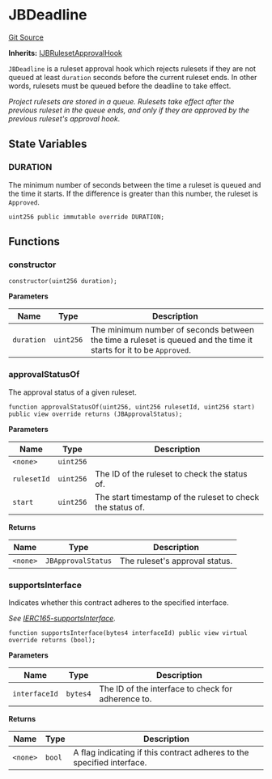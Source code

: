 # JBDeadline
[Git Source](https://github.com/Bananapus/nana-core/blob/2998dca2fbd2658e2c8791d6dc8348147d69e28e/src/JBDeadline.sol)

**Inherits:**
[IJBRulesetApprovalHook](/src/interfaces/IJBRulesetApprovalHook.sol/interface.IJBRulesetApprovalHook.md)

`JBDeadline` is a ruleset approval hook which rejects rulesets if they are not queued at least `duration`
seconds before the current ruleset ends. In other words, rulesets must be queued before the deadline to take effect.

*Project rulesets are stored in a queue. Rulesets take effect after the previous ruleset in the queue ends, and
only if they are approved by the previous ruleset's approval hook.*


## State Variables
### DURATION
The minimum number of seconds between the time a ruleset is queued and the time it starts. If the
difference is greater than this number, the ruleset is `Approved`.


```solidity
uint256 public immutable override DURATION;
```


## Functions
### constructor


```solidity
constructor(uint256 duration);
```
**Parameters**

|Name|Type|Description|
|----|----|-----------|
|`duration`|`uint256`|The minimum number of seconds between the time a ruleset is queued and the time it starts for it to be `Approved`.|


### approvalStatusOf

The approval status of a given ruleset.


```solidity
function approvalStatusOf(uint256, uint256 rulesetId, uint256 start) public view override returns (JBApprovalStatus);
```
**Parameters**

|Name|Type|Description|
|----|----|-----------|
|`<none>`|`uint256`||
|`rulesetId`|`uint256`|The ID of the ruleset to check the status of.|
|`start`|`uint256`|The start timestamp of the ruleset to check the status of.|

**Returns**

|Name|Type|Description|
|----|----|-----------|
|`<none>`|`JBApprovalStatus`|The ruleset's approval status.|


### supportsInterface

Indicates whether this contract adheres to the specified interface.

*See [IERC165-supportsInterface](/lib/forge-std/src/mocks/MockERC721.sol/contract.MockERC721.md#supportsinterface).*


```solidity
function supportsInterface(bytes4 interfaceId) public view virtual override returns (bool);
```
**Parameters**

|Name|Type|Description|
|----|----|-----------|
|`interfaceId`|`bytes4`|The ID of the interface to check for adherence to.|

**Returns**

|Name|Type|Description|
|----|----|-----------|
|`<none>`|`bool`|A flag indicating if this contract adheres to the specified interface.|


